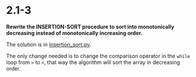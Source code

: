 # 2.1-3

**Rewrite the INSERTION-SORT procedure to sort into monotonically decreasing instead of monotonically increasing order.**

The solution is in [insertion_sort.py](./insertion_sort.py).

The only change needed is to change the comparison operator in the `while` loop from `>` to `<`, that way the algorithm will sort the array in decreasing order.
